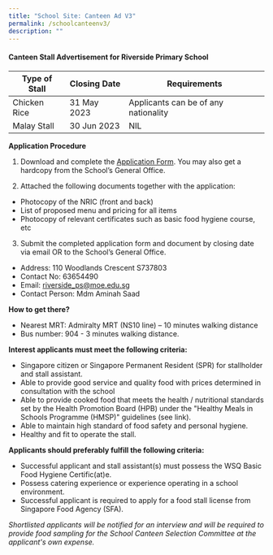 ```yaml
---
title: "School Site: Canteen Ad V3"
permalink: /schoolcanteenv3/
description: ""
---
```

#### Canteen Stall Advertisement for Riverside Primary School

| Type of Stall | Closing Date | Requirements |
| -------- | -------- | -------- |
| Chicken Rice     | 31 May 2023     | Applicants can be of any nationality     |
| Malay Stall | 30 Jun 2023 | NIL

**Application Procedure**

1. Download and complete the [Application Form](/files/appexistingsch.pdf). You may also get a hardcopy from the School’s General Office.

3. Attached the following documents together with the application:
* Photocopy of the NRIC (front and back)
* List of proposed menu and pricing for all items
* Photocopy of relevant certificates such as basic food hygiene course, etc

3. Submit the completed application form and document by closing date via email OR to the School’s General Office.

* Address: 110 Woodlands Crescent S737803
* Contact No: 63654490 
* Email: riverside_ps@moe.edu.sg
* Contact Person: Mdm Aminah Saad

**How to get there?**
* Nearest MRT: Admiralty MRT (NS10 line) – 10 minutes walking distance
* Bus number: 904 - 3 minutes walking distance. 

**Interest applicants must meet the following criteria:**
* Singapore citizen or Singapore Permanent Resident (SPR) for stallholder and stall assistant.
* Able to provide good service and quality food with prices determined in consultation with the school
* Able to provide cooked food that meets the health / nutritional standards set by the Health Promotion Board (HPB) under the "Healthy Meals in Schools Programme (HMSP)" guidelines (see link).
* Able to maintain high standard of food safety and personal hygiene.
* Healthy and fit to operate the stall.


**Applicants should preferably fulfill the following criteria:**
* Successful applicant and stall assistant(s) must possess the WSQ Basic Food Hygiene Certific(at)e.
* Possess catering experience or experience operating in a school environment.
* Successful applicant is required to apply for a food stall license from Singapore Food Agency (SFA).


*Shortlisted applicants will be notified for an interview and will be required to provide food sampling for the School Canteen Selection Committee at the applicant's own expense.*